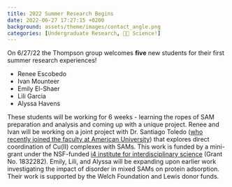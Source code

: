 ```yaml
---
title: 2022 Summer Research Begins
date: 2022-06-27 17:27:15 +0200
background: assets/theme/images/contact_angle.png
categories: [Undergraduate Research, 👩‍🔬 Science!]
---
```


On 6/27/22 the Thompson group welcomes **five** new students for their first summer research experiences!

* Renee Escobedo
* Ivan Mounteer
* Emily El-Shaer
* Lili Garcia
* Alyssa Havens

These students will be working for 6 weeks - learning the ropes of SAM preparation and analysis and coming up with a unique project. Renee and Ivan will be working on a joint project with Dr. Santiago Toledo ([who recently joined the faculty at American University](https://twitter.com/ToledoChemlab/status/1526245626228490241?s=20&t=QDsxcC7mlhK8TYpXxJwTwA)) that explores direct coordination of Cu(II) complexes with SAMs. This work is funded by a mini-grant under the NSF-funded [i4 institute for interdisciplinary science](https://www.stedwards.edu/i4) (Grant No. 1832282). Emily, Lili, and Alyssa will be expanding upon earlier work investigating the impact of disorder in mixed SAMs on protein adsorption. Their work is supported by the Welch Foundation and Lewis donor funds.